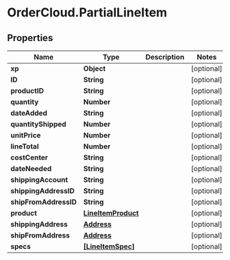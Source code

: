 # OrderCloud.PartialLineItem

## Properties
Name | Type | Description | Notes
------------ | ------------- | ------------- | -------------
**xp** | **Object** |  | [optional] 
**ID** | **String** |  | [optional] 
**productID** | **String** |  | [optional] 
**quantity** | **Number** |  | [optional] 
**dateAdded** | **String** |  | [optional] 
**quantityShipped** | **Number** |  | [optional] 
**unitPrice** | **Number** |  | [optional] 
**lineTotal** | **Number** |  | [optional] 
**costCenter** | **String** |  | [optional] 
**dateNeeded** | **String** |  | [optional] 
**shippingAccount** | **String** |  | [optional] 
**shippingAddressID** | **String** |  | [optional] 
**shipFromAddressID** | **String** |  | [optional] 
**product** | [**LineItemProduct**](LineItemProduct.md) |  | [optional] 
**shippingAddress** | [**Address**](Address.md) |  | [optional] 
**shipFromAddress** | [**Address**](Address.md) |  | [optional] 
**specs** | [**[LineItemSpec]**](LineItemSpec.md) |  | [optional] 


